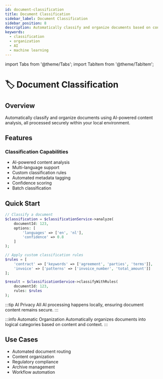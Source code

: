 ```yaml
---
id: document-classification
title: Document Classification
sidebar_label: Document Classification
sidebar_position: 8
description: Automatically classify and organize documents based on content
keywords:
  - classification
  - organization
  - AI
  - machine learning
---
```


import Tabs from '@theme/Tabs';
import TabItem from '@theme/TabItem';

# 🏷️ Document Classification

## Overview
Automatically classify and organize documents using AI-powered content analysis, all processed securely within your local environment.

## Features

### Classification Capabilities
- AI-powered content analysis
- Multi-language support
- Custom classification rules
- Automated metadata tagging
- Confidence scoring
- Batch classification

## Quick Start

<Tabs>
<TabItem value="classify" label="Classify Document" default>

```php
// Classify a document
$classification = $classificationService->analyze(
    documentId: 123,
    options: [
        'languages' => ['en', 'nl'],
        'confidence' => 0.8
    ]
);
```

</TabItem>
<TabItem value="custom" label="Custom Rules">

```php
// Apply custom classification rules
$rules = [
    'contract' => ['keywords' => ['agreement', 'parties', 'terms']],
    'invoice' => ['patterns' => ['invoice_number', 'total_amount']]
];

$result = $classificationService->classifyWithRules(
    documentId: 123,
    rules: $rules
);
```

</TabItem>
</Tabs>

:::tip AI Privacy
All AI processing happens locally, ensuring document content remains secure.
:::

:::info Automatic Organization
Automatically organizes documents into logical categories based on content and context.
:::

## Use Cases
- Automated document routing
- Content organization
- Regulatory compliance
- Archive management
- Workflow automation 